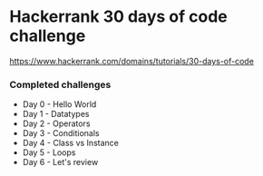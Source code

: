 # Hackerrank 30 days of code challenge

https://www.hackerrank.com/domains/tutorials/30-days-of-code

### Completed challenges

- Day 0 - Hello World
- Day 1 - Datatypes
- Day 2 - Operators
- Day 3 - Conditionals
- Day 4 - Class vs Instance
- Day 5 - Loops
- Day 6 - Let's review
